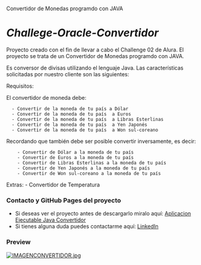 # 
Convertidor de Monedas programdo con JAVA 

<h1><em>Challege-Oracle-Convertidor</em></h1>

Proyecto creado con el fin de llevar a cabo el Challenge 02 de Alura. 
El proyecto se trata de un Convertidor de Monedas programdo con JAVA.

Es conversor de divisas utilizando el lenguaje Java. 
Las características solicitadas por nuestro cliente son las siguientes:

 Requisitos: 

El convertidor de moneda debe:

      - Convertir de la moneda de tu país a Dólar
      - Convertir de la moneda de tu país  a Euros
      - Convertir de la moneda de tu país  a Libras Esterlinas
      - Convertir de la moneda de tu país  a Yen Japonés
      - Convertir de la moneda de tu país  a Won sul-coreano

Recordando que también debe ser posible convertir inversamente, es decir:

        - Convertir de Dólar a la moneda de tu país
        - Convertir de Euros a la moneda de tu país
        - Convertir de Libras Esterlinas a la moneda de tu país
        - Convertir de Yen Japonés a la moneda de tu país
        - Convertir de Won sul-coreano a la moneda de tu país
Extras:
        - Convertidor de Temperatura


<h3>Contacto y GitHub Pages del proyecto</h3>

<ul>
  <li>Si deseas ver el proyecto antes de descargarlo miralo aquí: <a href= "https://github.com/Agustin475/Challege-Oracle-Convertidor/tree/main/Programa-Ejecutable-Convertidor-Ver-1.0" >Aplicacion Ejecutable Java Convertidor</a></li>
  <li>Si tienes alguna duda puedes contactarme aquí: <a href="https://www.linkedin.com/in/agustin-sanchez/">LinkedIn</a></li>
</ul>

<h3>Preview</h3>

[![IMAGENCONVERTIDOR.jpg](https://i.postimg.cc/ZqSCSjQg/IMAGENCONVERTIDOR.jpg)](https://postimg.cc/4YWJvvsb)


